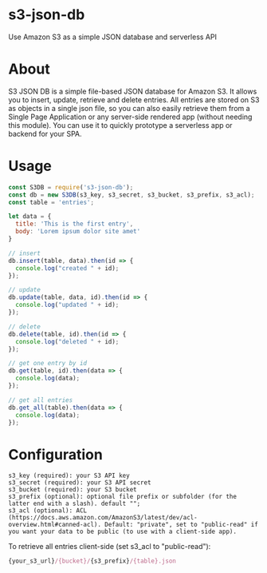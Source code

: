 # s3-json-db

Use Amazon S3 as a simple JSON database and serverless API

# About

S3 JSON DB is a simple file-based JSON database for Amazon S3. It allows you to insert, update, retrieve and delete entries. All entries are stored on S3 as objects in a single json file, so you can also easily retrieve them from a Single Page Application or any server-side rendered app (without needing this module). You can use it to quickly prototype a serverless app or backend for your SPA.

# Usage

```javascript
const S3DB = require('s3-json-db');
const db = new S3DB(s3_key, s3_secret, s3_bucket, s3_prefix, s3_acl);
const table = 'entries';

let data = {
  title: 'This is the first entry',
  body: 'Lorem ipsum dolor site amet'
}

// insert
db.insert(table, data).then(id => {
  console.log("created " + id);
});

// update
db.update(table, data, id).then(id => {
  console.log("updated " + id);
});

// delete
db.delete(table, id).then(id => {
  console.log("deleted " + id);
});

// get one entry by id
db.get(table, id).then(data => {
  console.log(data);
});

// get all entries
db.get_all(table).then(data => {
  console.log(data);
});
```

# Configuration

    s3_key (required): your S3 API key
    s3_secret (required): your S3 API secret
    s3_bucket (required): your S3 bucket
    s3_prefix (optional): optional file prefix or subfolder (for the latter end with a slash). default "";
    s3_acl (optional): ACL (https://docs.aws.amazon.com/AmazonS3/latest/dev/acl-overview.html#canned-acl). Default: "private", set to "public-read" if you want your data to be public (to use with a client-side app).

To retrieve all entries client-side (set s3_acl to "public-read"):

```javascript
{your_s3_url}/{bucket}/{s3_prefix}/{table}.json
```
